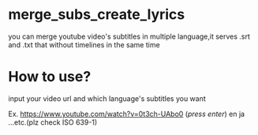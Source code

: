 # merge_subs_create_lyrics
you can merge youtube video's subtitles in multiple language,it serves .srt and .txt that without timelines in the same time
# How to use?
input your video url and which language's subtitles you want

Ex.
https://www.youtube.com/watch?v=0t3ch-UAbo0 (*press enter*)
en ja ...etc.(plz check ISO 639-1)

